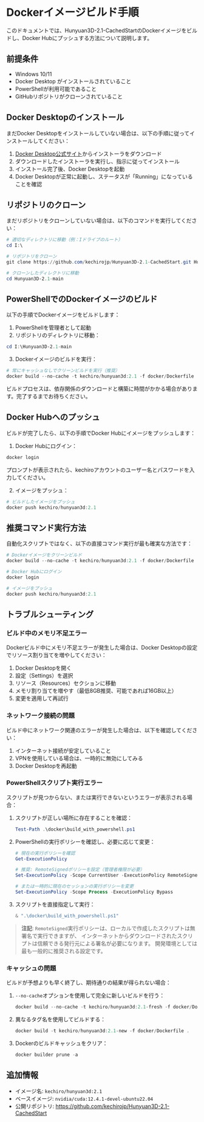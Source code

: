 # Dockerイメージビルド手順

このドキュメントでは、Hunyuan3D-2.1-CachedStartのDockerイメージをビルドし、Docker Hubにプッシュする方法について説明します。

## 前提条件

- Windows 10/11
- Docker Desktop がインストールされていること
- PowerShellが利用可能であること
- GitHubリポジトリがクローンされていること

## Docker Desktopのインストール

まだDocker Desktopをインストールしていない場合は、以下の手順に従ってインストールしてください：

1. [Docker Desktop公式サイト](https://www.docker.com/products/docker-desktop/)からインストーラをダウンロード
2. ダウンロードしたインストーラを実行し、指示に従ってインストール
3. インストール完了後、Docker Desktopを起動
4. Docker Desktopが正常に起動し、ステータスが「Running」になっていることを確認

## リポジトリのクローン

まだリポジトリをクローンしていない場合は、以下のコマンドを実行してください：

```powershell
# 適切なディレクトリに移動（例：Iドライブのルート）
cd I:\

# リポジトリをクローン
git clone https://github.com/kechirojp/Hunyuan3D-2.1-CachedStart.git Hunyuan3D-2.1-main

# クローンしたディレクトリに移動
cd Hunyuan3D-2.1-main
```

## PowerShellでのDockerイメージのビルド

以下の手順でDockerイメージをビルドします：

1. PowerShellを管理者として起動
2. リポジトリのディレクトリに移動：

```powershell
cd I:\Hunyuan3D-2.1-main
```

3. Dockerイメージのビルドを実行：

```powershell
# 常にキャッシュなしでクリーンビルドを実行（推奨）
docker build --no-cache -t kechiro/hunyuan3d:2.1 -f docker/Dockerfile .
```

ビルドプロセスは、依存関係のダウンロードと構築に時間がかかる場合があります。完了するまでお待ちください。

## Docker Hubへのプッシュ

ビルドが完了したら、以下の手順でDocker Hubにイメージをプッシュします：

1. Docker Hubにログイン：

```powershell
docker login
```

プロンプトが表示されたら、kechiroアカウントのユーザー名とパスワードを入力してください。

2. イメージをプッシュ：

```powershell
# ビルドしたイメージをプッシュ
docker push kechiro/hunyuan3d:2.1
```

## 推奨コマンド実行方法

自動化スクリプトではなく、以下の直接コマンド実行が最も確実な方法です：

```powershell
# Dockerイメージをクリーンビルド
docker build --no-cache -t kechiro/hunyuan3d:2.1 -f docker/Dockerfile .

# Docker Hubにログイン
docker login

# イメージをプッシュ
docker push kechiro/hunyuan3d:2.1
```

## トラブルシューティング

### ビルド中のメモリ不足エラー

Dockerビルド中にメモリ不足エラーが発生した場合は、Docker Desktopの設定でリソース割り当てを増やしてください：

1. Docker Desktopを開く
2. 設定（Settings）を選択
3. リソース（Resources）セクションに移動
4. メモリ割り当てを増やす（最低8GB推奨、可能であれば16GB以上）
5. 変更を適用して再試行

### ネットワーク接続の問題

ビルド中にネットワーク関連のエラーが発生した場合は、以下を確認してください：

1. インターネット接続が安定していること
2. VPNを使用している場合は、一時的に無効にしてみる
3. Docker Desktopを再起動

### PowerShellスクリプト実行エラー

スクリプトが見つからない、または実行できないというエラーが表示される場合：

1. スクリプトが正しい場所に存在することを確認：
   ```powershell
   Test-Path .\docker\build_with_powershell.ps1
   ```

2. PowerShellの実行ポリシーを確認し、必要に応じて変更：
   ```powershell
   # 現在の実行ポリシーを確認
   Get-ExecutionPolicy

   # 推奨: RemoteSignedポリシーを設定（管理者権限が必要）
   Set-ExecutionPolicy -Scope CurrentUser -ExecutionPolicy RemoteSigned

   # または一時的に現在のセッションの実行ポリシーを変更
   Set-ExecutionPolicy -Scope Process -ExecutionPolicy Bypass
   ```

3. スクリプトを直接指定して実行：
   ```powershell
   & ".\docker\build_with_powershell.ps1"
   ```

> **注記**: `RemoteSigned`実行ポリシーは、ローカルで作成したスクリプトは無署名で実行できますが、
> インターネットからダウンロードされたスクリプトは信頼できる発行元による署名が必要になります。
> 開発環境としては最も一般的に推奨される設定です。

### キャッシュの問題

ビルドが予想よりも早く終了し、期待通りの結果が得られない場合：

1. `--no-cache`オプションを使用して完全に新しいビルドを行う：
   ```powershell
   docker build --no-cache -t kechiro/hunyuan3d:2.1-fresh -f docker/Dockerfile .
   ```

2. 異なるタグ名を使用してビルドする：
   ```powershell
   docker build -t kechiro/hunyuan3d:2.1-new -f docker/Dockerfile .
   ```

3. Dockerのビルドキャッシュをクリア：
   ```powershell
   docker builder prune -a
   ```

## 追加情報

- イメージ名: `kechiro/hunyuan3d:2.1`
- ベースイメージ: `nvidia/cuda:12.4.1-devel-ubuntu22.04`
- 公開リポジトリ: https://github.com/kechirojp/Hunyuan3D-2.1-CachedStart
